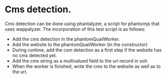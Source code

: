 # Cms detection.

Cms detection can be done using phantalyzer, a script for phantomjs that uses wappalyzer.
The incorporation of this test script is as follows:

- Add the cms detection in the phantomQuailWorker.
- Add the website to the phantomQuailWorker (in the constructor)
- During runtime, add the csm detection as a first step if the website has no cms detected yet.
- Add the cms string as a multivalued field to the url record in solr.
- When the worker is finished, write the cms to the website as well as to the url.